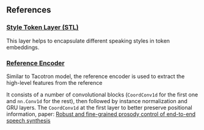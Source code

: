 ## References

### [Style Token Layer (STL)](STL.md)

This layer helps to encapsulate different speaking styles in token embeddings.

### [Reference Encoder](reference_encoder.md)

Similar to Tacotron model, the reference encoder is used to extract the high-level features from the reference
    
It consists of a number of convolutional blocks (`CoordConv1d` for the first one and `nn.Conv1d` for the rest), 
then followed by instance normalization and GRU layers.
The `CoordConv1d` at the first layer to better preserve positional information, paper:
[Robust and fine-grained prosody control of end-to-end speech synthesis](https://arxiv.org/pdf/1811.02122.pdf)

